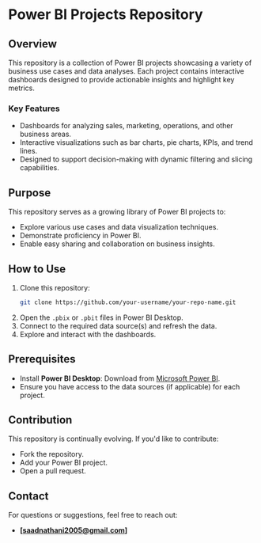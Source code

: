 # Power BI Projects Repository

## Overview
This repository is a collection of Power BI projects showcasing a variety of business use cases and data analyses. Each project contains interactive dashboards designed to provide actionable insights and highlight key metrics. 

### Key Features
- Dashboards for analyzing sales, marketing, operations, and other business areas.
- Interactive visualizations such as bar charts, pie charts, KPIs, and trend lines.
- Designed to support decision-making with dynamic filtering and slicing capabilities.

## Purpose
This repository serves as a growing library of Power BI projects to:
- Explore various use cases and data visualization techniques.
- Demonstrate proficiency in Power BI.
- Enable easy sharing and collaboration on business insights.

## How to Use
1. Clone this repository:
   ```bash
   git clone https://github.com/your-username/your-repo-name.git
   ```
2. Open the `.pbix` or `.pbit` files in Power BI Desktop.
3. Connect to the required data source(s) and refresh the data.
4. Explore and interact with the dashboards.

## Prerequisites
- Install **Power BI Desktop**: Download from [Microsoft Power BI](https://powerbi.microsoft.com/desktop/).
- Ensure you have access to the data sources (if applicable) for each project.

## Contribution
This repository is continually evolving. If you'd like to contribute:
- Fork the repository.
- Add your Power BI project.
- Open a pull request.

## Contact
For questions or suggestions, feel free to reach out:
- **[saadnathani2005@gmail.com]**

